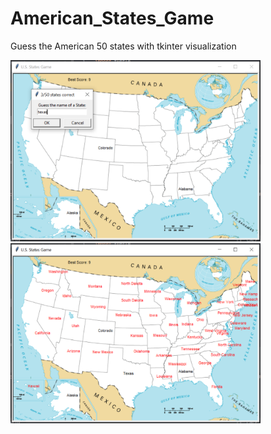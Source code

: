 # American_States_Game
Guess the American 50 states with tkinter visualization


<img src="result_1.PNG" width=400 height=auto/>   
<img src="result_2.PNG" width=400 height=auto/">

